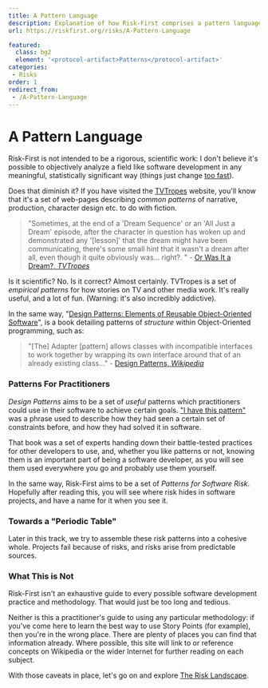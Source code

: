 ```yaml
---
title: A Pattern Language
description: Explanation of how Risk-First comprises a pattern language of risk patterns for use in software projects.
url: https://riskfirst.org/risks/A-Pattern-Language

featured: 
  class: bg2
  element: '<protocol-artifact>Patterns</protocol-artifact>'
categories: 
 - Risks
order: 1
redirect_from: 
 - /A-Pattern-Language
---
```


# A Pattern Language

Risk-First is not intended to be a rigorous, scientific work: I don't believe it's possible to objectively analyze a field like software development in any meaningful, statistically significant way (things just change [too fast](../complexity/Silver-Bullets.md)). 

Does that diminish it?   If you have visited the [TVTropes](https://tvtropes.org) website, you'll know that it's a set of web-pages describing _common patterns_ of narrative, production, character design etc. to do with fiction. 

> "Sometimes, at the end of a 'Dream Sequence' or an 'All Just a Dream' episode, after the character in question has woken up and demonstrated any '[lesson]' that the dream might have been communicating, there's some small hint that it wasn't a dream after all, even though it quite obviously was... right?. " - [Or Was It a Dream?, _TVTropes_](https://tvtropes.org/pmwiki/pmwiki.php/Main/OrWasItADream)

Is it scientific?  No.  Is it correct?  Almost certainly.  TVTropes is a set of _empirical patterns_ for how stories on TV and other media work.  It's really useful, and a lot of fun.  (Warning:  it's also incredibly addictive).

In the same way, "[Design Patterns: Elements of Reusable Object-Oriented Software](https://amzn.eu/d/3cOwTkH)", is a book detailing patterns of _structure_ within Object-Oriented programming, such as:

> "[The] Adapter [pattern] allows classes with incompatible interfaces to work together by wrapping its own interface around that of an already existing class..." - [Design Patterns, _Wikipedia_](https://en.wikipedia.org/wiki/Design_Patterns)

### Patterns For Practitioners

_Design Patterns_ aims to be a set of _useful_ patterns which practitioners could use in their software to achieve certain goals.  ["I have this pattern"](https://c2.com/ppr/wiki/WikiPagesAboutWhatArePatterns/HaveThisPattern.html) was a phrase used to describe how they had seen a certain set of constraints before, and how they had solved it in software.  

That book was a set of experts handing down their battle-tested practices for other developers to use, and, whether you like patterns or not, knowing them is an important part of being a software developer, as you will see them used everywhere you go and probably use them yourself.

In the same way, Risk-First aims to be a set of _Patterns for Software Risk_.  Hopefully after reading this, you will see where risk hides in software projects, and have a name for it when you see it.

### Towards a "Periodic Table"

Later in this track, we try to assemble these risk patterns into a cohesive whole.  Projects fail because of risks, and risks arise from predictable sources.

### What This is Not

Risk-First isn't an exhaustive guide to every possible software development practice and methodology.  That would just be too long and tedious.  

Neither is this a practitioner's guide to using any particular methodology:  if you've come here to learn the best way to use Story Points (for example), then you're in the wrong place.  There are plenty of places you can find that information already.  Where possible, this site will link to or reference concepts on Wikipedia or the wider Internet for further reading on each subject.

With those caveats in place, let's go on and explore [The Risk Landscape](Risk-Landscape.md).


